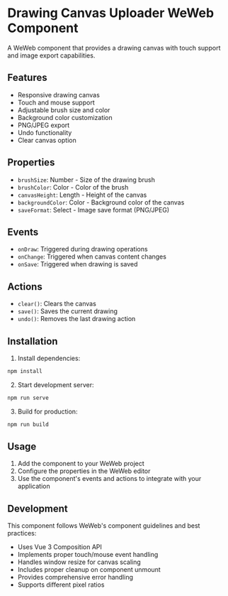 # Drawing Canvas Uploader WeWeb Component

A WeWeb component that provides a drawing canvas with touch support and image export capabilities.

## Features

- Responsive drawing canvas
- Touch and mouse support
- Adjustable brush size and color
- Background color customization
- PNG/JPEG export
- Undo functionality
- Clear canvas option

## Properties

- `brushSize`: Number - Size of the drawing brush
- `brushColor`: Color - Color of the brush
- `canvasHeight`: Length - Height of the canvas
- `backgroundColor`: Color - Background color of the canvas
- `saveFormat`: Select - Image save format (PNG/JPEG)

## Events

- `onDraw`: Triggered during drawing operations
- `onChange`: Triggered when canvas content changes
- `onSave`: Triggered when drawing is saved

## Actions

- `clear()`: Clears the canvas
- `save()`: Saves the current drawing
- `undo()`: Removes the last drawing action

## Installation

1. Install dependencies:
```bash
npm install
```

2. Start development server:
```bash
npm run serve
```

3. Build for production:
```bash
npm run build
```

## Usage

1. Add the component to your WeWeb project
2. Configure the properties in the WeWeb editor
3. Use the component's events and actions to integrate with your application

## Development

This component follows WeWeb's component guidelines and best practices:
- Uses Vue 3 Composition API
- Implements proper touch/mouse event handling
- Handles window resize for canvas scaling
- Includes proper cleanup on component unmount
- Provides comprehensive error handling
- Supports different pixel ratios
